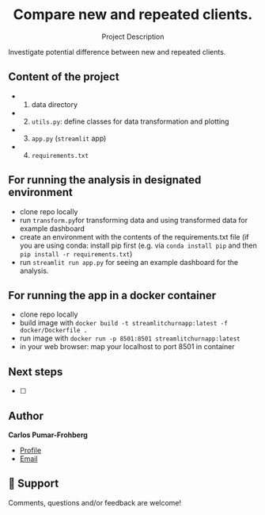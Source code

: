 <h1 align="center">Compare new and repeated clients.</h1>
<p align="center">Project Description</p>
Investigate potential difference between new and repeated clients.

## Content of the project
* 1. data directory
* 2. `utils.py`: define classes for data transformation and plotting
* 3. `app.py` (`streamlit` app)
* 4. `requirements.txt`

## For running the analysis in designated environment
- clone repo locally
- run `transform.py`for transforming data and using transformed data for example dashboard
- create an environment with the contents of the requirements.txt file (if you are using conda: install pip first (e.g. via `conda install pip` and then `pip install -r requirements.txt`)
- run `streamlit run app.py` for seeing an example dashboard for the analysis.

## For running the app in a docker container
- clone repo locally
- build image with
`docker build -t streamlitchurnapp:latest -f docker/Dockerfile .`
- run image with
`docker run -p 8501:8501 streamlitchurnapp:latest`
- in your web browser: map your localhost to port 8501 in container

## Next steps
- [ ] 
## Author

**Carlos Pumar-Frohberg**

- [Profile](https://github.com/cpumarfrohberg)
- [Email](mailto:cpumarfrohberg@gmail.com?subject=Hi "Hi!")


## 🤝 Support

Comments, questions and/or feedback are welcome!
